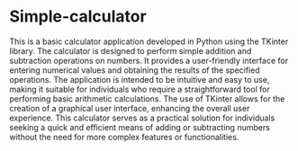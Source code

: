 <h1> Simple-calculator </h1>

This is a basic calculator application developed in Python using the TKinter library. The calculator is designed to perform simple addition and subtraction operations on numbers. It provides a user-friendly interface for entering numerical values and obtaining the results of the specified operations. The application is intended to be intuitive and easy to use, making it suitable for individuals who require a straightforward tool for performing basic arithmetic calculations. The use of TKinter allows for the creation of a graphical user interface, enhancing the overall user experience. This calculator serves as a practical solution for individuals seeking a quick and efficient means of adding or subtracting numbers without the need for more complex features or functionalities.
